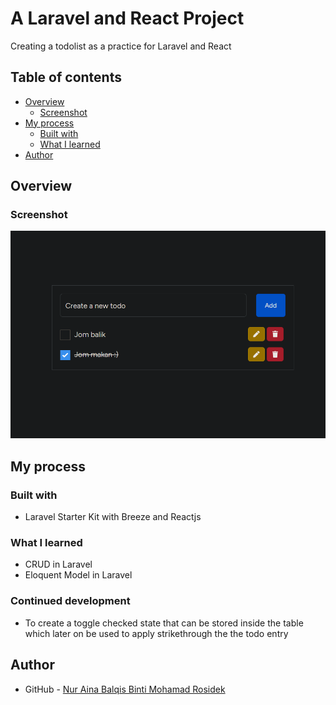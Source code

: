 # A Laravel and React Project
 Creating a todolist as a practice for Laravel and React

## Table of contents

- [Overview](#overview)
  - [Screenshot](#screenshot)
- [My process](#my-process)
  - [Built with](#built-with)
  - [What I learned](#what-i-learned)
- [Author](#author)


## Overview

### Screenshot

![](public/assets/todo-list-preview.png)

## My process

### Built with

- Laravel Starter Kit with Breeze and Reactjs

### What I learned

- CRUD in Laravel
- Eloquent Model in Laravel

### Continued development

- To create a toggle checked state that can be stored inside the table which later on be used to apply strikethrough the the todo entry 

## Author

- GitHub - [Nur Aina Balqis Binti Mohamad Rosidek](https://github.com/nabbysidek)